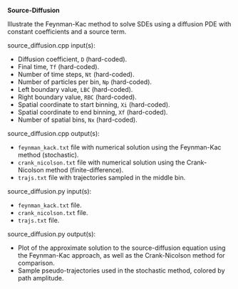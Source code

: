 **Source-Diffusion**

Illustrate the Feynman-Kac method to solve SDEs using a diffusion PDE with constant coefficients and a source term.

source_diffusion.cpp input(s):
   - Diffusion coefficient, `D` (hard-coded).
   - Final time, `Tf` (hard-coded).
   - Number of time steps, `Nt` (hard-coded).
   - Number of particles per bin, `Np` (hard-coded).
   - Left boundary value, `LBC` (hard-coded).
   - Right boundary value, `RBC` (hard-coded).
   - Spatial coordinate to start binning, `Xi` (hard-coded).
   - Spatial coordinate to end binning, `Xf` (hard-coded).
   - Number of spatial bins, `Nx` (hard-coded).

source_diffusion.cpp output(s):
   - `feynman_kack.txt` file with numerical solution using the Feynman-Kac method (stochastic).
   - `crank_nicolson.txt` file with numerical solution using the Crank-Nicolson method (finite-difference).
   - `trajs.txt` file with trajectories sampled in the middle bin.

source_diffusion.py input(s):
   - `feynman_kack.txt` file.
   - `crank_nicolson.txt` file.
   - `trajs.txt` file.

source_diffusion.py output(s):
   - Plot of the approximate solution to the source-diffusion equation using the Feynman-Kac approach, as well as the Crank-Nicolson method for comparison.
   - Sample pseudo-trajectories used in the stochastic method, colored by path amplitude.